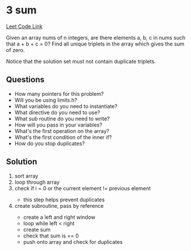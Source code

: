 <h1>3 sum</h1>

<a href="https://leetcode.com/problems/3sum/">Leet Code Link</a>

Given an array nums of n integers, are there elements a, b, c in nums such that a + b + c = 0? Find all unique triplets in the array which gives the sum of zero.

Notice that the solution set must not contain duplicate triplets.

<h2>Questions</h2>

<ul>
    <li>How many pointers for this problem?</li>
    <li>Will you be using limits.h?</li>
    <li>What variables do you need to instantiate?</li>
    <li>What directive do you need to use?</li>
    <li>What sub routine do you need to write?</li>
    <li>How will you pass in your variables?</li>
    <li>What's the first operation on the array?</li>
    <li>What's the first condition of the inner if?</li>
    <li>How do you stop duplicates?</li>
</ul>

<h2>Solution</h2>

<ol>
    <li>sort array</li>
    <li>loop through array</li>
    <li>check if i = 0 or the current element != previous element</li>
        <ul>
            <li>this step helps prevent duplicates</li>
        </ul>
    <li>create subroutine, pass by reference</li>
        <ul>
            <li>create a left and right window</li>
            <li>loop while left < right</li>
            <li>create sum</li>
            <li>check that sum is == 0</li>
            <li>push onto array and check for duplicates</li>
        </ul>
</ol>




